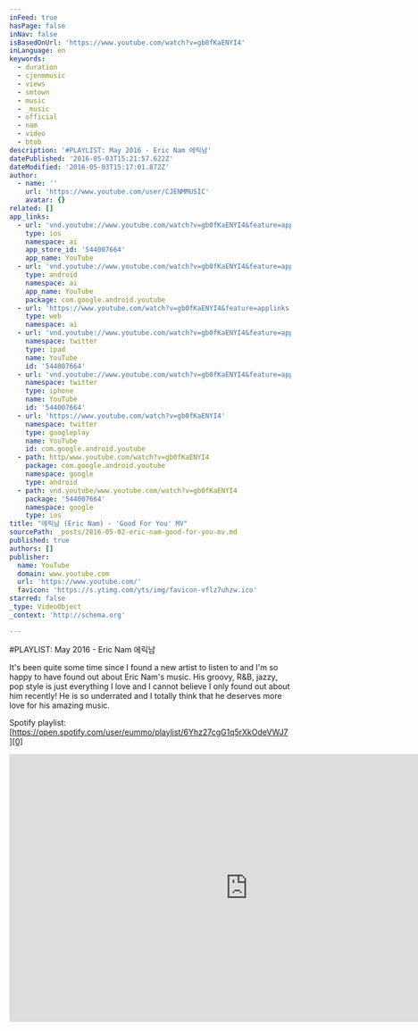 ```yaml
---
inFeed: true
hasPage: false
inNav: false
isBasedOnUrl: 'https://www.youtube.com/watch?v=gb0fKaENYI4'
inLanguage: en
keywords:
  - duration
  - cjenmmusic
  - views
  - smtown
  - music
  - _music
  - official
  - nam
  - video
  - btob
description: '#PLAYLIST: May 2016 - Eric Nam 에릭남'
datePublished: '2016-05-03T15:21:57.622Z'
dateModified: '2016-05-03T15:17:01.872Z'
author:
  - name: ''
    url: 'https://www.youtube.com/user/CJENMMUSIC'
    avatar: {}
related: []
app_links:
  - url: 'vnd.youtube://www.youtube.com/watch?v=gb0fKaENYI4&feature=applinks'
    type: ios
    namespace: ai
    app_store_id: '544007664'
    app_name: YouTube
  - url: 'vnd.youtube://www.youtube.com/watch?v=gb0fKaENYI4&feature=applinks'
    type: android
    namespace: ai
    app_name: YouTube
    package: com.google.android.youtube
  - url: 'https://www.youtube.com/watch?v=gb0fKaENYI4&feature=applinks'
    type: web
    namespace: ai
  - url: 'vnd.youtube://www.youtube.com/watch?v=gb0fKaENYI4&feature=applinks'
    namespace: twitter
    type: ipad
    name: YouTube
    id: '544007664'
  - url: 'vnd.youtube://www.youtube.com/watch?v=gb0fKaENYI4&feature=applinks'
    namespace: twitter
    type: iphone
    name: YouTube
    id: '544007664'
  - url: 'https://www.youtube.com/watch?v=gb0fKaENYI4'
    namespace: twitter
    type: googleplay
    name: YouTube
    id: com.google.android.youtube
  - path: http/www.youtube.com/watch?v=gb0fKaENYI4
    package: com.google.android.youtube
    namespace: google
    type: android
  - path: vnd.youtube/www.youtube.com/watch?v=gb0fKaENYI4
    package: '544007664'
    namespace: google
    type: ios
title: "에릭남 (Eric Nam) - 'Good For You' MV"
sourcePath: _posts/2016-05-02-eric-nam-good-for-you-mv.md
published: true
authors: []
publisher:
  name: YouTube
  domain: www.youtube.com
  url: 'https://www.youtube.com/'
  favicon: 'https://s.ytimg.com/yts/img/favicon-vflz7uhzw.ico'
starred: false
_type: VideoObject
_context: 'http://schema.org'

---
```

\#PLAYLIST: May 2016 - Eric Nam 에릭남

It's been quite some time since I found a new artist to listen to and I'm so happy to have found out about Eric Nam's music. His groovy, R&B, jazzy, pop style is just everything I love and I cannot believe I only found out about him recently! He is so underrated and I totally think that he deserves more love for his amazing music.

Spotify playlist: [https://open.spotify.com/user/eummo/playlist/6Yhz27cgG1q5rXkOdeVWJ7][0]

<iframe src="https://cdn.embedly.com/widgets/media.html?src=https%3A%2F%2Fwww.youtube.com%2Fembed%2Fgb0fKaENYI4%3Ffeature%3Doembed&amp;url=https%3A%2F%2Fwww.youtube.com%2Fwatch%3Fv%3Dgb0fKaENYI4&amp;image=https%3A%2F%2Fi.ytimg.com%2Fvi%2Fgb0fKaENYI4%2Fhqdefault.jpg&amp;key=b7d04c9b404c499eba89ee7072e1c4f7&amp;type=text%2Fhtml&amp;schema=youtube" width="854" height="480" scrolling="no" frameborder="0" allowfullscreen="" style=""></iframe>



[0]: null